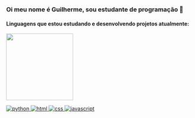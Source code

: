 ### Oi meu nome é Guilherme, sou estudante de programação 👋

#### Linguagens que estou estudando e desenvolvendo projetos atualmente:

<div>
  <a href="https://github.com/GuilhermeXA"
  <img height="180em" src="https://github-readme-stats.vercel.app/api?username=https://github.com/GuilhermeXA&show_icons=true&theme-dracula&include_all_commits=true&count_private=true"/>
  <img height="180em" src="https://github-readme-stats.vercel.app/api/top-langs/?username=https://github.com/GuilhermeXA&layout=compact&langs_count=16&theme=dracula"/>
</div>

![python](https://user-images.githubusercontent.com/82071553/191537005-2e9daeec-e7a3-48aa-81c2-e22f940b30c8.png)
![html](https://user-images.githubusercontent.com/82071553/191536012-954870c9-1313-45f9-9c43-bab6cf4c3af4.png)
![css](https://user-images.githubusercontent.com/82071553/191536047-1f7f9634-ded3-4c84-ba6e-e6c6bb6de844.png)
![javascript](https://user-images.githubusercontent.com/82071553/191536068-b638c600-42be-4b37-a3a2-eb5460cb2cd3.png)

<!--**GuilhermeXA/GuilhermeXA** is a ✨ _special_ ✨ repository because its `README.md` (this file) appears on your GitHub profile.
Here are some ideas to get you started:

- 🔭 I’m currently working on ...
- 🌱 I’m currently learning ...
- 👯 I’m looking to collaborate on ...
- 🤔 I’m looking for help with ...
- 💬 Ask me about ...
- 📫 How to reach me: ...
- 😄 Pronouns: ...
- ⚡ Fun fact: ...
-->
